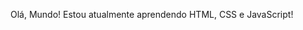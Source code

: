 <!-- **RodrigoAmad/RodrigoAmad** is a ✨ _special_ ✨ repository because its `README.md` (this file) appears on your GitHub profile. -->
Olá, Mundo! Estou atualmente aprendendo HTML, CSS e JavaScript!
